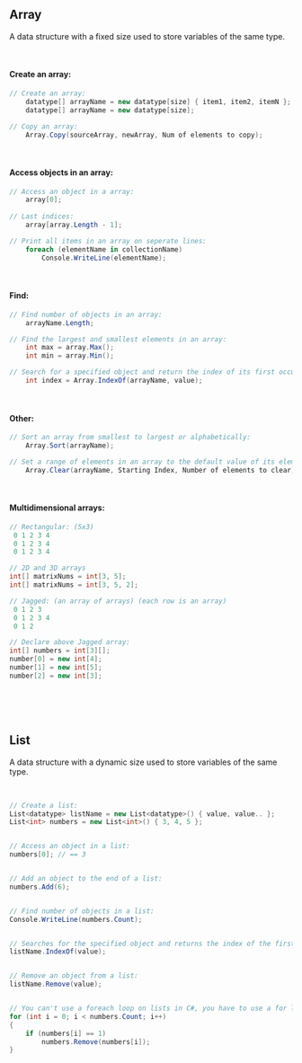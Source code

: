 ## Array
A data structure with a fixed size used to store variables of the same type.

<br>

#### Create an array:
```c#
// Create an array:
    datatype[] arrayName = new datatype[size] { item1, item2, itemN };
    datatype[] arrayName = new datatype[size];

// Copy an array:
    Array.Copy(sourceArray, newArray, Num of elements to copy);
```

<br>

#### Access objects in an array:
```c#
// Access an object in a array:
    array[0];
    
// Last indices:
    array[array.Length - 1];

// Print all items in an array on seperate lines:
    foreach (elementName in collectionName)
        Console.WriteLine(elementName);
```

<br>

#### Find:
```c#
// Find number of objects in an array:
    arrayName.Length;

// Find the largest and smallest elements in an array:
    int max = array.Max();
    int min = array.Min();

// Search for a specified object and return the index of its first occurrence:
    int index = Array.IndexOf(arrayName, value);
```

<br>

#### Other:
```c#
// Sort an array from smallest to largest or alphabetically:
    Array.Sort(arrayName);

// Set a range of elements in an array to the default value of its element type:
    Array.Clear(arrayName, Starting Index, Number of elements to clear);
```

<br>

#### Multidimensional arrays:
```c#
// Rectangular: (5x3)
 0 1 2 3 4
 0 1 2 3 4
 0 1 2 3 4

// 2D and 3D arrays
int[] matrixNums = int[3, 5];
int[] matrixNums = int[3, 5, 2];

// Jagged: (an array of arrays) (each row is an array)
 0 1 2 3
 0 1 2 3 4
 0 1 2

// Declare above Jagged array:
int[] numbers = int[3][];
number[0] = new int[4];
number[1] = new int[5];
number[2] = new int[3];
```

<br>
<br>
<br>

## List
A data structure with a dynamic size used to store variables of the same type.

<br>

```c#
// Create a list:
List<datatype> listName = new List<datatype>() { value, value.. };
List<int> numbers = new List<int>() { 3, 4, 5 };


// Access an object in a list:
numbers[0]; // == 3


// Add an object to the end of a list:
numbers.Add(6);


// Find number of objects in a list:
Console.WriteLine(numbers.Count);


// Searches for the specified object and returns the index of the first occurrence within the entire list:
listName.IndexOf(value);


// Remove an object from a list:
listName.Remove(value);


// You can't use a foreach loop on lists in C#, you have to use a for loop.
for (int i = 0; i < numbers.Count; i++)
{
    if (numbers[i] == 1)
        numbers.Remove(numbers[i]);
}
```

<br>
<br>
